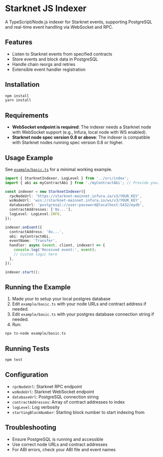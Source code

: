 # Starknet JS Indexer

A TypeScript/Node.js indexer for Starknet events, supporting PostgreSQL and real-time event handling via WebSocket and RPC.

## Features
- Listen to Starknet events from specified contracts
- Store events and block data in PostgreSQL
- Handle chain reorgs and retries
- Extensible event handler registration

## Installation

```bash
npm install
yarn install
```

## Requirements

- **WebSocket endpoint is required**: The indexer needs a Starknet node with WebSocket support (e.g., Infura, local node with WS enabled).
- **Starknet node spec version 0.8 or above**: The indexer is compatible with Starknet nodes running spec version 0.8 or higher.

## Usage Example

See [`example/basic.ts`](./example/basic.ts) for a minimal working example.

```typescript
import { StarknetIndexer, LogLevel } from '../src/index';
import { abi as myContractAbi } from './myContractAbi'; // Provide your contract ABI

const indexer = new StarknetIndexer({
  rpcNodeUrl: 'https://starknet-mainnet.infura.io/v3/YOUR_KEY',
  wsNodeUrl: 'wss://starknet-mainnet.infura.io/ws/v3/YOUR_KEY',
  databaseUrl: 'postgresql://user:password@localhost:5432/mydb',
  contractAddresses: ['0x...'],
  logLevel: LogLevel.INFO,
});

indexer.onEvent({
  contractAddress: '0x...',
  abi: myContractAbi,
  eventName: 'Transfer',
  handler: async (event, client, indexer) => {
    console.log('Received event:', event);
    // Custom logic here
  },
});

indexer.start();
```

## Running the Example

1. Made your to setup your local postgres database
2. Edit `example/basic.ts` with your node URLs and contract address if needed.
3. Edit `example/basic.ts` with your postgres database connection string if needed.
4. Run:

```bash
npx ts-node example/basic.ts
```

## Running Tests

```bash
npm test
```

## Configuration
- `rpcNodeUrl`: Starknet RPC endpoint
- `wsNodeUrl`: Starknet WebSocket endpoint
- `databaseUrl`: PostgreSQL connection string
- `contractAddresses`: Array of contract addresses to index
- `logLevel`: Log verbosity
- `startingBlockNumber`: Starting block number to start indexing from

## Troubleshooting
- Ensure PostgreSQL is running and accessible
- Use correct node URLs and contract addresses
- For ABI errors, check your ABI file and event names
